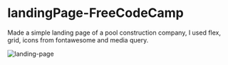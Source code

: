 # landingPage-FreeCodeCamp
Made a simple landing page of a pool construction company,  I used flex, grid, icons from fontawesome and media query.

![landing-page](https://github.com/Fabri-dev/landingPage-FreeCodeCamp/assets/72052696/b03bfdbd-c8e7-4c63-887c-ed75b5864af0)
